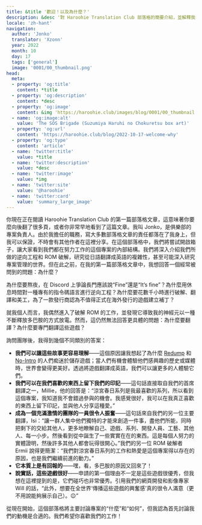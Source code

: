```yaml
---
title: &title '歡迎！以及為什麼？'
description: &desc '對 Haroohie Translation Club 部落格的簡要介紹，並解釋我們翻譯涼宮春日遊戲的動機。'
locale: 'zh-hant'
navigation:
  author: 'Jonko'
  translator: 'Xzonn'
  year: 2022
  month: 10
  day: 17
  tags: ['general']
  image: '0001/00_thumbnail.png'
head:
  meta:
  - property: 'og:title'
    content: *title
  - property: 'og:description'
    content: *desc
  - property: 'og:image'
    content: &img 'https://haroohie.club/images/blog/0001/00_thumbnail.png'
  - name: 'og:image:alt'
    value: 'The SOS Brigade (Suzumiya Haruhi no Chokuretsu box art)'
  - property: 'og:url'
    content: 'https://haroohie.club/blog/2022-10-17-welcome-why'
  - property: 'og:type'
    content: 'article'
  - name: 'twitter:title'
    value: *title
  - name: 'twitter:description'
    value: *desc
  - name: 'twitter:image'
    value: *img
  - name: 'twitter:site'
    value: '@haroohie'
  - name: 'twitter:card'
    value: 'summary_large_image'
---
```


你現在正在閱讀 Haroohie Translation Club 的第一篇部落格文章，這意味著你要麼向後翻了很多頁，或者你非常早地看到了這篇文章。我叫 Jonko，是俱樂部的專案負責人。由於我擔任的職務，寫大多數部落格文章的責任都落在了我身上，但我可以保證，不時會有其他作者在這裡分享。在這個部落格中，我們將嘗試開啟箱子，讓大家看到我們都在努力工作的這個專案的內部結構。我們將深入介紹我們所做的逆向工程和 ROM 破解，研究從日語翻譯成英語的複雜性，甚至可能深入研究專案管理的世界。但在此之前，在我的第一篇部落格文章中，我想回答一個經常被問到的問題：為什麼？

為什麼要熬夜，在 Discord 上爭論長門應該說“Fine”還是“It’s fine”？為什麼用休息時間對一種專有的指令碼語言進行逆向工程？為什麼要花數千小時進行破解、翻譯和美工，為了一款發行商認為不值得正式在海外發行的遊戲建立補丁？

就我個人而言，我偶然進入了破解 ROM 的工作，並發現它導致我的神經元以一種不斷釋放多巴胺的方式放電。然而，這仍然無法回答更具體的問題：為什麼要翻譯？為什麼要專門翻譯這些遊戲？

詢問團隊後，我得到幾個不同類別的答案：

* **我們可以讓這些故事更容易理解**——這個原因讓我想起了為什麼 [Redump](http://redump.org/) 和 [No-Intro](https://no-intro.org/) 的人們痴迷於儲存遊戲；當人們有機會體驗他們感興趣的歷史或媒體時，世界會變得更美好。透過將遊戲翻譯成英語，我們可以讓更多的人體驗它們。
* **我們可以在我們喜歡的東西上留下我們的印記**——這句話直接取自我們的首席翻譯之一，Millie，他的回答是：“涼宮春日系列是我最喜歡的系列，所以看到這個專案，我知道我不會錯過參與的機會。我感覺很好，我可以在我真正喜歡的東西上留下印記，並與他人分享這種愛。”
* **成為一個充滿激情的團隊的一員很令人振奮**——這句話來自我們的另一位主要翻譯，Isi：“讓一群人集中他們獨特的才能來創造一件事，盡他們所能，同時把剩下的交給其他人，更多地瞭解自己、遊戲、系列、開發人員、工藝、其他人、每一小步。然後看到從中誕生了一些實實在在的東西。這是每個人努力的實體證明，然後許多其他人都會玩得很開心。”我們的另一位 ROM 破解者 Ermii 說得更簡潔：“我們對涼宮春日系列的工作和熱愛是這個專案得以存在的原因，也是我們繼續前進的動力。”
* **它本質上是有回報的**——嘿，看，多巴胺的原因又回來了！
* **說實話，這些遊戲很好**——申請的第一個理由不一定是這些遊戲很優秀，但我想在這裡提到的是，它們碰巧也非常優秀。引用我們的網頁開發和影像專家 Will 的話，“此外，想要在全世界‘傳播這些遊戲的興奮感’真的很令人滿意（更不用說能夠展示自己）。😉”

從現在開始，這個部落格將主要討論專案的“什麼”和“如何”，但我認為首先討論我們的動機是合適的。我們希望你喜歡我們的工作！